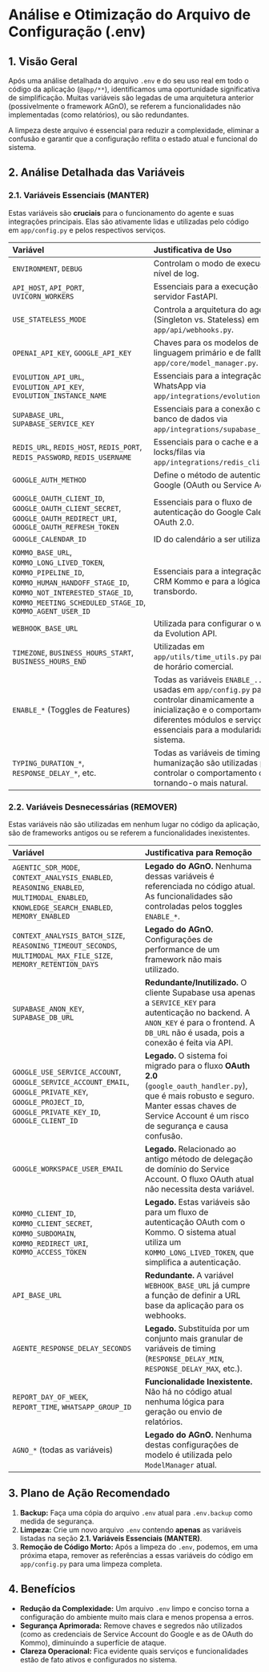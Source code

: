 # Análise e Otimização do Arquivo de Configuração (.env)

## 1. Visão Geral

Após uma análise detalhada do arquivo `.env` e do seu uso real em todo o código da aplicação (`@app/**`), identificamos uma oportunidade significativa de simplificação. Muitas variáveis são legadas de uma arquitetura anterior (possivelmente o framework AGnO), se referem a funcionalidades não implementadas (como relatórios), ou são redundantes.

A limpeza deste arquivo é essencial para reduzir a complexidade, eliminar a confusão e garantir que a configuração reflita o estado atual e funcional do sistema.

## 2. Análise Detalhada das Variáveis

### 2.1. Variáveis Essenciais (MANTER)

Estas variáveis são **cruciais** para o funcionamento do agente e suas integrações principais. Elas são ativamente lidas e utilizadas pelo código em `app/config.py` e pelos respectivos serviços.

| Variável | Justificativa de Uso |
| :--- | :--- |
| `ENVIRONMENT`, `DEBUG` | Controlam o modo de execução e o nível de log. |
| `API_HOST`, `API_PORT`, `UVICORN_WORKERS` | Essenciais para a execução do servidor FastAPI. |
| `USE_STATELESS_MODE` | Controla a arquitetura do agente (Singleton vs. Stateless) em `app/api/webhooks.py`. |
| `OPENAI_API_KEY`, `GOOGLE_API_KEY` | Chaves para os modelos de linguagem primário e de fallback em `app/core/model_manager.py`. |
| `EVOLUTION_API_URL`, `EVOLUTION_API_KEY`, `EVOLUTION_INSTANCE_NAME` | Essenciais para a integração com o WhatsApp via `app/integrations/evolution.py`. |
| `SUPABASE_URL`, `SUPABASE_SERVICE_KEY` | Essenciais para a conexão com o banco de dados via `app/integrations/supabase_client.py`. |
| `REDIS_URL`, `REDIS_HOST`, `REDIS_PORT`, `REDIS_PASSWORD`, `REDIS_USERNAME` | Essenciais para o cache e a gestão de locks/filas via `app/integrations/redis_client.py`. |
| `GOOGLE_AUTH_METHOD` | Define o método de autenticação do Google (OAuth ou Service Account). |
| `GOOGLE_OAUTH_CLIENT_ID`, `GOOGLE_OAUTH_CLIENT_SECRET`, `GOOGLE_OAUTH_REDIRECT_URI`, `GOOGLE_OAUTH_REFRESH_TOKEN` | Essenciais para o fluxo de autenticação do Google Calendar via OAuth 2.0. |
| `GOOGLE_CALENDAR_ID` | ID do calendário a ser utilizado. |
| `KOMMO_BASE_URL`, `KOMMO_LONG_LIVED_TOKEN`, `KOMMO_PIPELINE_ID`, `KOMMO_HUMAN_HANDOFF_STAGE_ID`, `KOMMO_NOT_INTERESTED_STAGE_ID`, `KOMMO_MEETING_SCHEDULED_STAGE_ID`, `KOMMO_AGENT_USER_ID` | Essenciais para a integração com o CRM Kommo e para a lógica de transbordo. |
| `WEBHOOK_BASE_URL` | Utilizada para configurar o webhook da Evolution API. |
| `TIMEZONE`, `BUSINESS_HOURS_START`, `BUSINESS_HOURS_END` | Utilizadas em `app/utils/time_utils.py` para lógicas de horário comercial. |
| `ENABLE_*` (Toggles de Features) | Todas as variáveis `ENABLE_...` são usadas em `app/config.py` para controlar dinamicamente a inicialização e o comportamento de diferentes módulos e serviços. São essenciais para a modularidade do sistema. |
| `TYPING_DURATION_*`, `RESPONSE_DELAY_*`, etc. | Todas as variáveis de timing e humanização são utilizadas para controlar o comportamento do agente, tornando-o mais natural. |

### 2.2. Variáveis Desnecessárias (REMOVER)

Estas variáveis não são utilizadas em nenhum lugar no código da aplicação, são de frameworks antigos ou se referem a funcionalidades inexistentes.

| Variável | Justificativa para Remoção |
| :--- | :--- |
| `AGENTIC_SDR_MODE`, `CONTEXT_ANALYSIS_ENABLED`, `REASONING_ENABLED`, `MULTIMODAL_ENABLED`, `KNOWLEDGE_SEARCH_ENABLED`, `MEMORY_ENABLED` | **Legado do AGnO.** Nenhuma dessas variáveis é referenciada no código atual. As funcionalidades são controladas pelos toggles `ENABLE_*`. |
| `CONTEXT_ANALYSIS_BATCH_SIZE`, `REASONING_TIMEOUT_SECONDS`, `MULTIMODAL_MAX_FILE_SIZE`, `MEMORY_RETENTION_DAYS` | **Legado do AGnO.** Configurações de performance de um framework não mais utilizado. |
| `SUPABASE_ANON_KEY`, `SUPABASE_DB_URL` | **Redundante/Inutilizado.** O cliente Supabase usa apenas a `SERVICE_KEY` para autenticação no backend. A `ANON_KEY` é para o frontend. A `DB_URL` não é usada, pois a conexão é feita via API. |
| `GOOGLE_USE_SERVICE_ACCOUNT`, `GOOGLE_SERVICE_ACCOUNT_EMAIL`, `GOOGLE_PRIVATE_KEY`, `GOOGLE_PROJECT_ID`, `GOOGLE_PRIVATE_KEY_ID`, `GOOGLE_CLIENT_ID` | **Legado.** O sistema foi migrado para o fluxo **OAuth 2.0** (`google_oauth_handler.py`), que é mais robusto e seguro. Manter essas chaves de Service Account é um risco de segurança e causa confusão. |
| `GOOGLE_WORKSPACE_USER_EMAIL` | **Legado.** Relacionado ao antigo método de delegação de domínio do Service Account. O fluxo OAuth atual não necessita desta variável. |
| `KOMMO_CLIENT_ID`, `KOMMO_CLIENT_SECRET`, `KOMMO_SUBDOMAIN`, `KOMMO_REDIRECT_URI`, `KOMMO_ACCESS_TOKEN` | **Legado.** Estas variáveis são para um fluxo de autenticação OAuth com o Kommo. O sistema atual utiliza um `KOMMO_LONG_LIVED_TOKEN`, que simplifica a autenticação. |
| `API_BASE_URL` | **Redundante.** A variável `WEBHOOK_BASE_URL` já cumpre a função de definir a URL base da aplicação para os webhooks. |
| `AGENTE_RESPONSE_DELAY_SECONDS` | **Legado.** Substituída por um conjunto mais granular de variáveis de timing (`RESPONSE_DELAY_MIN`, `RESPONSE_DELAY_MAX`, etc.). |
| `REPORT_DAY_OF_WEEK`, `REPORT_TIME`, `WHATSAPP_GROUP_ID` | **Funcionalidade Inexistente.** Não há no código atual nenhuma lógica para geração ou envio de relatórios. |
| `AGNO_*` (todas as variáveis) | **Legado do AGnO.** Nenhuma destas configurações de modelo é utilizada pelo `ModelManager` atual. |

## 3. Plano de Ação Recomendado

1.  **Backup:** Faça uma cópia do arquivo `.env` atual para `.env.backup` como medida de segurança.
2.  **Limpeza:** Crie um novo arquivo `.env` contendo **apenas** as variáveis listadas na seção **2.1. Variáveis Essenciais (MANTER)**.
3.  **Remoção de Código Morto:** Após a limpeza do `.env`, podemos, em uma próxima etapa, remover as referências a essas variáveis do código em `app/config.py` para uma limpeza completa.

## 4. Benefícios

- **Redução da Complexidade:** Um arquivo `.env` limpo e conciso torna a configuração do ambiente muito mais clara e menos propensa a erros.
- **Segurança Aprimorada:** Remove chaves e segredos não utilizados (como as credenciais de Service Account do Google e as de OAuth do Kommo), diminuindo a superfície de ataque.
- **Clareza Operacional:** Fica evidente quais serviços e funcionalidades estão de fato ativos e configurados no sistema.